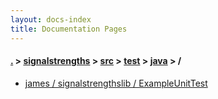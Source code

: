 ```yaml
---
layout: docs-index
title: Documentation Pages
---
```

#### [.](./../../../../index) > [signalstrengths](./../../../index) > [src](./../../index) > [test](./../index) > [java](./index) > **/**

- [james / signalstrengthslib / ExampleUnitTest](james/signalstrengthslib/ExampleUnitTest)

